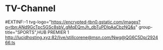 # TV-Channel


#EXTINF:-1  tvg-logo="https://encrypted-tbn0.gstatic.com/images?q=tbn:ANd9GcTpc5GSc8sbV_gMqEQmJh_dbTuPDIpAaCbzNQ&s" group-title="SPORTS",HUB PREMIER 1
http://lucidhosting.xyz:82/live/stillcorene@msn.com/Nwg@QG6C5Dp/292466.ts
